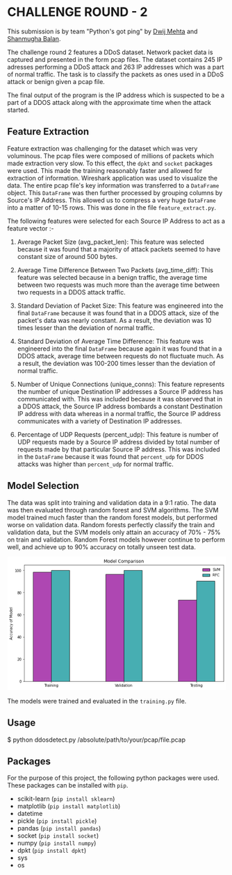 # CHALLENGE ROUND - 2

This submission is by team "Python's got ping" by [Dwij Mehta](https://github.com/dwij2212) and [Shanmugha Balan](https://github.com/sbalan7).

The challenge round 2 features a DDoS dataset. Network packet data is captured and presented in the form pcap files. The dataset contains 245 IP adresses performing a DDoS attack and 263 IP addresses which was a part of normal traffic. The task is to classify the packets as ones used in a DDoS attack or benign given a pcap file. 

The final output of the program is the IP address which is suspected to be a part of a DDOS attack along with the approximate time when the attack started.

## Feature Extraction
Feature extraction was challenging for the dataset which was very voluminous. The pcap files were composed of millions of packets which made extraction very slow. To this effect, the `dpkt` and `socket` packages were used. This made the training reasonably faster and allowed for extraction of information. Wireshark application was used to visualize the data. The entire pcap file's key information was transferred to a `DataFrame` object. This `DataFrame` was then further processed by grouping columns by Source's IP Address. This allowed us to compress a very huge `DataFrame` into a matter of 10-15 rows. This was done in the file `feature_extract.py`.

The following features were selected for each Source IP Address to act as a feature vector :-
1. Average Packet Size (avg_packet_len):
This feature was selected because it was found that a majority of attack packets seemed to have constant size of around 500 bytes. 

2. Average Time Difference Between Two Packets (avg_time_diff):
This feature was selected because in a benign traffic, the average time between two requests was much more than the average time between two requests in a DDOS attack traffic.

3. Standard Deviation of Packet Size:
This feature was engineered into the final `DataFrame` because it was found that in a DDOS attack, size of the packet's data was nearly constant. As a result, the deviation was 10 times lesser than the deviation of normal traffic.

4. Standard Deviation of Average Time Difference:
This feature was engineered into the final `DataFrame` because again it was found that in a DDOS attack, average time between requests do not fluctuate much. As a result, the deviation was 100-200 times lesser than the deviation of normal traffic.

5. Number of Unique Connections (unique_conns):
This feature represents the number of unique Destination IP addresses a Source IP address has communicated with. This was included because it was observed that in a DDOS attack, the Source IP address bombards a constant Destination IP address with data whereas in a normal traffic, the Source IP address communicates with a variety of Destination IP addresses.

6. Percentage of UDP Requests (percent_udp):
This feature is number of UDP requests made by a Source IP address divided by total number of requests made by that particular Source IP address. This was included in the `DataFrame` because it was found that `percent_udp` for DDOS attacks was higher than `percent_udp` for normal traffic.

## Model Selection
The data was split into training and validation data in a 9:1 ratio. The data was then evaluated through random forest and SVM algorithms. The SVM model trained much faster than the random forest models, but performed worse on validation data. Random forests perfectly classify the train and validation data, but the SVM models only attain an accuracy of 70% - 75% on train and validation. Random Forest models however continue to perform well, and achieve up to 90% accuracy on totally unseen test data.

![Model Selection](https://raw.githubusercontent.com/sbalan7/HCL-Hack-IITK-2020/master/Challenge-Round-2/Images/model_selection.png?token=ANTJ6F7YLWJENVQ4ZD7YFH27GPJME)

The models were trained and evaluated in the `training.py` file.

## Usage
$ python ddosdetect.py /absolute/path/to/your/pcap/file.pcap

## Packages
For the purpose of this project, the following python packages were used. These packages can be installed with `pip`.

* scikit-learn (`pip install sklearn`)
* matplotlib (`pip install matplotlib`)
* datetime
* pickle (`pip install pickle`)
* pandas (`pip install pandas`)
* socket (`pip install socket`)
* numpy (`pip install numpy`)
* dpkt (`pip install dpkt`)
* sys
* os 
